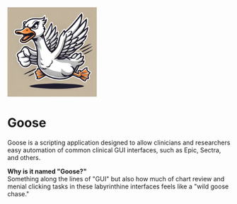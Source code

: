 <!-- ![Angry Goose](assets/goose_logo.webp) -->
<img src="assets/goose_logo.webp" width="40%">

# Goose
Goose is a scripting application designed to allow clinicians and researchers easy automation of common clinical GUI interfaces, such as Epic, Sectra, and others.

**Why is it named "Goose?"**<br>
Something along the lines of "GUI" but also how much of chart review and menial clicking tasks in these labyrinthine interfaces feels like a "wild goose chase."
